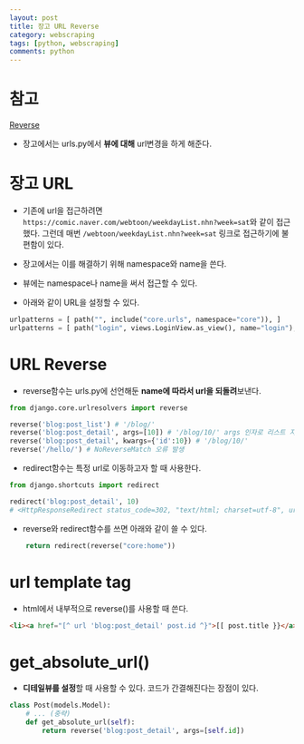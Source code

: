 ```yaml
---
layout: post
title: 장고 URL Reverse
category: webscraping
tags: [python, webscraping]
comments: python
---
```


# 참고

[Reverse](https://github.com/wayhome25/wayhome25.github.io/blob/master/_posts/Django/2017-05-05-django-url-reverse.md)

- 장고에서는 urls.py에서 **뷰에 대해** url변경을 하게 해준다.

# 장고 URL

- 기존에 url을 접근하려면 `https://comic.naver.com/webtoon/weekdayList.nhn?week=sat`와 같이 접근했다. 그런데 매번 `/webtoon/weekdayList.nhn?week=sat` 링크로 접근하기에 불편함이 있다.

- 장고에서는 이를 해결하기 위해 namespace와 name을 쓴다.

- 뷰에는 namespace나 name을 써서 접근할 수 있다.

- 아래와 같이 URL을 설정할 수 있다.

```python
urlpatterns = [ path("", include("core.urls", namespace="core")), ]
urlpatterns = [ path("login", views.LoginView.as_view(), name="login"), ]
```

# URL Reverse

- reverse함수는 urls.py에 선언해둔 **name에 따라서 url을 되돌려**보낸다. 

```python
from django.core.urlresolvers import reverse

reverse('blog:post_list') # '/blog/'
reverse('blog:post_detail', args=[10]) # '/blog/10/' args 인자로 리스트 지정 필요
reverse('blog:post_detail', kwargs={'id':10}) # '/blog/10/'
reverse('/hello/') # NoReverseMatch 오류 발생
```

- redirect함수는 특정 url로 이동하고자 할 때 사용한다.

```python
from django.shortcuts import redirect

redirect('blog:post_detail', 10)
# <HttpResponseRedirect status_code=302, "text/html; charset=utf-8", url="/blog/10/">
```

- reverse와 redirect함수를 쓰면 아래와 같이 쓸 수 있다.

```python
    return redirect(reverse("core:home"))    
```

# url template tag

- html에서 내부적으로 reverse()를 사용할 때 쓴다.

```html
<li><a href="[^ url 'blog:post_detail' post.id ^}">[[ post.title }}</a> </li>
```

# get_absolute_url()

- **디테일뷰를 설정**할 때 사용할 수 있다. 코드가 간결해진다는 장점이 있다.


```python
class Post(models.Model):
    # ... (중략)
    def get_absolute_url(self):
        return reverse('blog:post_detail', args=[self.id])
```